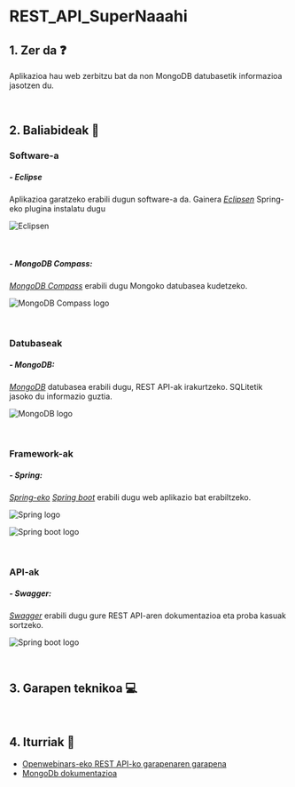 # REST_API_SuperNaaahi

## 1. Zer da ❓

Aplikazioa hau web zerbitzu bat da non MongoDB datubasetik informazioa jasotzen du. 

<br/>

## 2. Baliabideak 📝

### Software-a 

##### - Eclipse

Aplikazioa garatzeko erabili dugun software-a da. Gainera *[Eclipsen](https://www.eclipse.org/downloads/)* 
Spring-eko plugina instalatu dugu

![Eclipsen](https://user-images.githubusercontent.com/75113982/151692541-db59c8c8-dcf5-4e1b-beb4-beef3deb0cf6.png)

<br/>

##### - MongoDB Compass:

*[MongoDB Compass](https://www.mongodb.com/products/compass)* erabili dugu Mongoko datubasea kudetzeko.

![MongoDB Compass logo](https://user-images.githubusercontent.com/75113982/151692742-415e9507-7019-4d1b-b945-fdf5c0a7fc68.png)

<br/>

### Datubaseak 

##### - MongoDB:

*[MongoDB](https://docs.mongodb.com/)* datubasea erabili dugu, REST API-ak irakurtzeko. SQLitetik jasoko du informazio guztia. 

![MongoDB logo](https://user-images.githubusercontent.com/75113982/151693035-14ce5dc9-5b22-499e-8531-50bb79425db0.png)

<br/>

### Framework-ak

##### - Spring:

*[Spring-eko](https://spring.io/)* *[Spring boot](https://spring.io/projects/spring-boot)* erabili dugu web aplikazio bat erabiltzeko.

![Spring logo](https://user-images.githubusercontent.com/75113982/151693228-b6f7f83e-2e3b-4e98-bdda-68ee3626a241.png)

![Spring boot logo](https://user-images.githubusercontent.com/75113982/151693274-c8fc6d55-c44c-43cf-883a-09402ca6d92c.png)

<br/>

### API-ak

##### - Swagger:

*[Swagger](https://swagger.io/tools/swaggerhub/?&utm_medium=ppcg&utm_source=aw&utm_term=swagger&utm_content=511173019641&utm_campaign=SEM_SwaggerHub_PR_EMEA_ENG_EXT_Prospecting&awsearchcpc=1&gclid=Cj0KCQiAi9mPBhCJARIsAHchl1yPtZe1HLLCBcUDyq6WZdyXKC-NQKZkq-ax4C4JFgmrO-_ASH8ZtiEaAkKYEALw_wcB&gclsrc=aw.ds)* erabili dugu gure REST API-aren dokumentazioa eta proba kasuak sortzeko.

![Spring boot logo](https://user-images.githubusercontent.com/75113982/151693411-b6408fb1-a16d-427e-a43d-fbdaaef4c18d.png)

<br/>

## 3. Garapen teknikoa 💻

<br/>

## 4. Iturriak 📌
- [Openwebinars-eko REST API-ko garapenaren garapena](https://openwebinars.net/cursos/api-rest-spring-boot/)
- [MongoDb dokumentazioa](https://docs.mongodb.com/)
